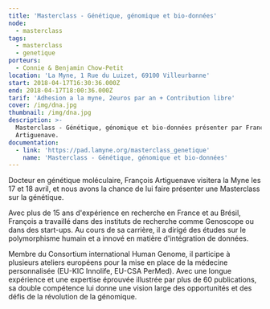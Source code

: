```yaml
---
title: 'Masterclass - Génétique, génomique et bio-données'
node:
  - masterclass
tags:
  - masterclass
  - genetique
porteurs:
  - Connie & Benjamin Chow-Petit
location: 'La Myne, 1 Rue du Luizet, 69100 Villeurbanne'
start: 2018-04-17T16:30:36.000Z
end: 2018-04-17T18:00:36.000Z
tarif: 'Adhesion a la myne, 2euros par an + Contribution libre'
cover: /img/dna.jpg
thumbnail: /img/dna.jpg
description: >-
  Masterclass - Génétique, génomique et bio-données présenter par François
  Artiguenave.
documentation:
  - link: 'https://pad.lamyne.org/masterclass_genetique'
    name: 'Masterclass - Génétique, génomique et bio-données'
---
```

Docteur en génétique moléculaire, François Artiguenave visitera la Myne les 17 et 18 avril, et nous avons la chance de lui faire présenter une Masterclass sur la génétique.



Avec plus de 15 ans d'expérience en recherche en France et au Brésil, François a travaillé dans des instituts de recherche comme Genoscope ou dans des start-ups. Au cours de sa carrière, il a dirigé des études sur le polymorphisme humain et a innové en matière d'intégration de données.



Membre du Consortium international Human Genome, il participe à plusieurs ateliers européens pour la mise en place de la médecine personnalisée (EU-KIC Innolife, EU-CSA PerMed). Avec une longue expérience et une expertise éprouvée illustrée par plus de 60 publications, sa double compétence lui donne une vision large des opportunités et des défis de la révolution de la génomique.
